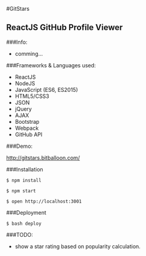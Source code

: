 #GitStars

## ReactJS GitHub Profile Viewer

###Info:

- comming...

###Frameworks & Languages used:


- ReactJS
- NodeJS
- JavaScript (ES6, ES2015)
- HTML5/CSS3
- JSON
- jQuery
- AJAX
- Bootstrap
- Webpack
- GitHub API

###Demo:

http://gitstars.bitballoon.com/


###Installation

```
$ npm install

$ npm start

$ open http://localhost:3001

```

###Deployment

```
$ bash deploy

```

###TODO:

- show a star rating based on popularity calculation.
